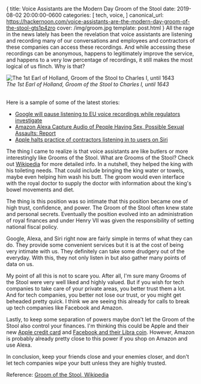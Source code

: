 {
  title: Voice Assistants are the Modern Day Groom of the Stool
  date: 2019-08-02 20:00:00-0600
  categories: [
    tech,
    voice,
  ]
  canonical_url: https://hackernoon.com/voice-assistants-are-the-modern-day-groom-of-the-stool-gts1p4zro
  cover: /img/groom.jpg
  template: post.html
}
All the rage in the news lately has been the revelation that voice assistants are listening and recording many of our conversations and employees and contractors of these companies can access these recordings. And while accessing these recordings can be anonymous, happens to legitimately improve the service, and happens to a very low percentage of recordings, it still makes the most logical of us flinch. Why is that?

<img class="img-center" alt="The 1st Earl of Holland, Groom of the Stool to Charles I, until 1643" src="/img/groom.jpg">
<div class="text-center">
  <em>The 1st Earl of Holland, Groom of the Stool to Charles I, until 1643</em>
  <br><br>
</div>

Here is a sample of some of the latest stories:
- [Google will pause listening to EU voice recordings while regulators investigate](https://www.theverge.com/2019/8/1/20750327/google-assistant-voice-recording-investigation-europe?ref=hackernoon.com)
- [Amazon Alexa Capture Audio of People Having Sex, Possible Sexual Assaults: Report](https://www.newsweek.com/amazon-alexa-recordings-romania-sex-privacy-1452173?ref=hackernoon.com)
- [Apple halts practice of contractors listening in to users on Siri](https://www.theguardian.com/technology/2019/aug/02/apple-halts-practice-of-contractors-listening-in-to-users-on-siri?ref=hackernoon.com)

The thing I came to realize is that voice assistants are like butlers or more interestingly like Grooms of the Stool. What are Grooms of the Stool? Check out [Wikipedia](https://en.wikipedia.org/wiki/Groom_of_the_Stool) for more detailed info. In a nutshell, they helped the king with his toileting needs. That could include bringing the king water or towels, maybe even helping him wash his butt. The groom would even interface with the royal doctor to supply the doctor with information about the king's bowel movements and diet.

The thing is this position was so intimate that this position became one of high trust, confidence, and power. The Groom of the Stool often knew state and personal secrets. Eventually the position evolved into an administration of royal finances and under Henry VII was given the responsibility of setting national fiscal policy.

Google, Alexa, and Siri right now are fairly simple in terms of what they can do. They provide some convenient services but it is at the cost of being very intimate with us. They definitely can take some drudgery out of the everyday. With this, they not only listen in but also gather many points of data on us.

My point of all this is not to scare you. After all, I'm sure many Grooms of the Stool were very well liked and highly valued. But if you wish for tech companies to take care of your private areas, you better trust them a lot. And for tech companies, you better not lose our trust, or you might get beheaded pretty quick. I think we are seeing this already for calls to break up tech companies like Facebook and Amazon.

Lastly, to keep some separation of powers maybe don't let the Groom of the Stool also control your finances. I'm thinking this could be Apple and their new [Apple credit card](https://www.theverge.com/2019/7/30/20747618/apple-confirms-apple-card-august-launch) and [Facebook and their Libra coin](https://www.theverge.com/2019/7/30/20747618/apple-confirms-apple-card-august-launch). However, Amazon is probably already pretty close to this power if you shop on Amazon and use Alexa.

In conclusion, keep your friends close and your enemies closer, and don't let tech companies wipe your butt unless they are highly trusted.

Reference: [Groom of the Stool, Wikipedia](https://en.wikipedia.org/wiki/Groom_of_the_Stool)
